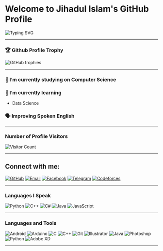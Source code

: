 
# Welcome to Jihadul Islam's GitHub Profile

![Typing SVG](https://readme-typing-svg.herokuapp.com?font=Courier&color=%2336BCF7&size=25&center=true&vCenter=true&lines=Hello+there!+Welcome+to+my+profile;I+am+Jihadul+Islam;I+am+studying+Computer+Science;My+University+is+Patuakhali+Science+and+Technology+University)



---

### 🏆 Github Profile Trophy

<!-- You can add GitHub profile trophies with this badge generator. Visit https://github-profile-trophy.vercel.app and customize -->
![GitHub trophies](https://github-profile-trophy.vercel.app/?username=Jihadul-Islam1&theme=gruvbox&margin-w=15&margin-h=15)

---

### 🔭 I’m currently studying on Computer Science 

### 🌱 I’m currently learning
- Data Science 

### 🗣 Improving Spoken English

---

### Number of Profile Visitors
![Visitor Count](https://komarev.com/ghpvc/?username=Jihadul-Islam1&color=blue)

---

## Connect with me:

[![GitHub](https://img.shields.io/badge/GitHub-181717?style=for-the-badge&logo=github&logoColor=white)](https://github.com/Jihadul-Islam1)
[![Email](https://img.shields.io/badge/Email-D14836?style=for-the-badge&logo=gmail&logoColor=white)](ug2102071@cse.pstu.ac.bd)
[![Facebook](https://img.shields.io/badge/Facebook-1877F2?style=for-the-badge&logo=facebook&logoColor=white)]([https://www.facebook.com/profile.php?id=100053364398683)
[![Telegram](https://img.shields.io/badge/Telegram-2CA5E0?style=for-the-badge&logo=telegram&logoColor=white)](https://t.me/Jihadul_Islam1)
[![Codeforces](https://img.shields.io/badge/Codeforces-1F8ACB?style=for-the-badge&logo=codeforces&logoColor=white)]([https://codeforces.com/profile/Jihadul_Islam)


---

### Languages I Speak

![Python](https://img.shields.io/badge/-Python-3776AB?logo=python&logoColor=white&style=flat)
![C++](https://img.shields.io/badge/-C++-00599C?logo=c%2B%2B&logoColor=white&style=flat)
![C#](https://img.shields.io/badge/-C%23-239120?logo=c-sharp&logoColor=white&style=flat)
![Java](https://img.shields.io/badge/-Java-007396?logo=java&logoColor=white&style=flat)
![JavaScript](https://img.shields.io/badge/-JavaScript-F7DF1E?logo=javascript&logoColor=black&style=flat)

---

### Languages and Tools

![Android](https://img.shields.io/badge/-Android-3DDC84?logo=android&logoColor=white&style=flat)
![Arduino](https://img.shields.io/badge/-Arduino-00979D?logo=arduino&logoColor=white&style=flat)
![C](https://img.shields.io/badge/-C-A8B9CC?logo=c&logoColor=black&style=flat)
![C++](https://img.shields.io/badge/-C++-00599C?logo=c%2B%2B&logoColor=white&style=flat)
![Git](https://img.shields.io/badge/-Git-F05032?logo=git&logoColor=white&style=flat)
![Illustrator](https://img.shields.io/badge/-Illustrator-FF9A00?logo=adobe-illustrator&logoColor=white&style=flat)
![Java](https://img.shields.io/badge/-Java-007396?logo=java&logoColor=white&style=flat)
![Photoshop](https://img.shields.io/badge/-Photoshop-31A8FF?logo=adobe-photoshop&logoColor=white&style=flat)
![Python](https://img.shields.io/badge/-Python-3776AB?logo=python&logoColor=white&style=flat)
![Adobe XD](https://img.shields.io/badge/-Adobe%20XD-FF61F6?logo=adobe-xd&logoColor=white&style=flat)

---
